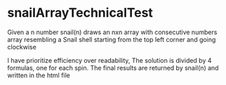 # snailArrayTechnicalTest
Given a n number snail(n) draws an nxn array with consecutive numbers array resembling a Snail shell starting from the top left corner and going clockwise


I have prioritize efficiency over readability,
The solution is divided by 4 formulas, one for each spin.
The final results are returned by snail(n) and written in the html file
